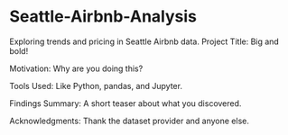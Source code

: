 # Seattle-Airbnb-Analysis
Exploring trends and pricing in Seattle Airbnb data.
Project Title: Big and bold!

Motivation: Why are you doing this?

Tools Used: Like Python, pandas, and Jupyter.

Findings Summary: A short teaser about what you discovered.

Acknowledgments: Thank the dataset provider and anyone else.
